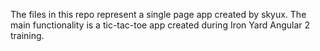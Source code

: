
The files in this repo represent a single page app created by skyux.  The main functionality is a tic-tac-toe app created during Iron Yard Angular 2 training.
